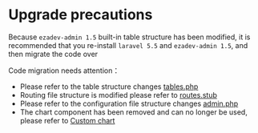 # Upgrade precautions

Because `ezadev-admin 1.5` built-in table structure has been modified, it is recommended that you re-install `laravel 5.5` and `ezadev-admin 1.5`, and then migrate the code over

Code migration needs attention：

- Please refer to the table structure changes [tables.php](https://github.com/khairu-aqsara/ezadev-admin/blob/master/database/migrations/2016_01_04_173148_create_admin_tables.php)
- Routing file structure is modified please refer to [routes.stub](https://github.com/khairu-aqsara/ezadev-admin/blob/master/src/Console/stubs/routes.stub)
- Please refer to the configuration file structure changes [admin.php](https://github.com/khairu-aqsara/ezadev-admin/blob/master/config/admin.php)
- The chart component has been removed and can no longer be used, please refer to [Custom chart](/en/custom-chart.md)